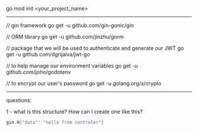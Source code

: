 go mod init <your_project_name>

---

// gin framework
go get -u github.com/gin-gonic/gin

// ORM library
go get -u github.com/jinzhu/gorm

// package that we will be used to authenticate and generate our JWT
go get -u github.com/dgrijalva/jwt-go

// to help manage our environment variables
go get -u github.com/joho/godotenv

// to encrypt our user's password
go get -u golang.org/x/crypto

---

questions:

1 - what is this structure?  How can I create one like this?

```go
gin.H{"data": "hello from controler"}
```